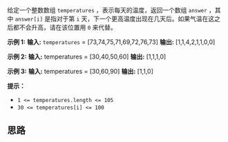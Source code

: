 给定一个整数数组 `temperatures` ，表示每天的温度，返回一个数组 `answer` ，其中 `answer[i]` 是指对于第 `i` 天，下一个更高温度出现在几天后。如果气温在这之后都不会升高，请在该位置用 `0` 来代替。

**示例 1:**
**输入:** `temperatures` = [73,74,75,71,69,72,76,73]
**输出:** [1,1,4,2,1,1,0,0]

**示例 2:**
**输入:** temperatures = [30,40,50,60]
**输出:** [1,1,1,0]

**示例 3:**
**输入:** temperatures = [30,60,90]
**输出:** [1,1,0]

**提示：**
- `1 <= temperatures.length <= 105`
- `30 <= temperatures[i] <= 100`

## 思路



```c++

```